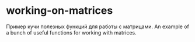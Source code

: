 # working-on-matrices
Пример кучи полезных функций для работы с матрицами. An example of a bunch of useful functions for working with matrices.
